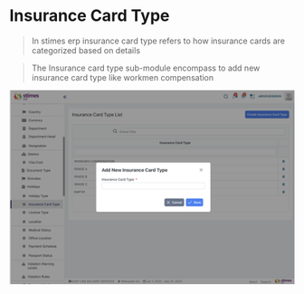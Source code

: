 # Insurance Card Type 
> In stimes erp insurance card type refers to how insurance cards are categorized based on details

>The Insurance card type sub-module encompass to add new insurance card type like workmen compensation

![alt text](<../../images/insurance card.png>)